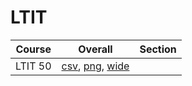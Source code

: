 # LTIT

| Course | Overall | Section |
| ------ | ------- | ------- |
| LTIT 50 | [csv](https://github.com/UCSD-Historical-Enrollment-Data/2025Spring/blob/main/overall/LTIT%2050.csv), [png](https://raw.githubusercontent.com/UCSD-Historical-Enrollment-Data/2025Spring/main/plot_overall/LTIT%2050.png), [wide](https://raw.githubusercontent.com/UCSD-Historical-Enrollment-Data/2025Spring/main/plot_overall_wide/LTIT%2050.png) |  |
